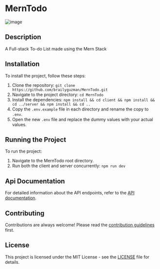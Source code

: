 # MernTodo
![image](https://github.com/brailyguzman/MernTodo/assets/94770717/d776c7b9-e4df-47fc-a93a-f8d1026eb0b8)


## Description

A Full-stack To-do List made using the Mern Stack

## Installation

To install the project, follow these steps:

1. Clone the repository: `git clone https://github.com/brailyguzman/MernTodo.git`
2. Navigate to the project directory: `cd MernTodo`
3. Install the dependencies: `npm install && cd client && npm install && cd ../server && npm install && cd ..`
4. Copy the `.env.example` file in each directory and rename the copy to `.env`.
5. Open the new `.env` file and replace the dummy values with your actual values.

## Running the Project

To run the project:

1. Navigate to the MernTodo root directory.
2. Run both the client and server concurrently: `npm run dev`

## Api Documentation
For detailed information about the API endpoints, refer to the [API documentation](docs/API.md).

## Contributing

Contributions are always welcome! Please read the [contribution guidelines](CONTRIBUTING.md) first.

## License

This project is licensed under the MIT License - see the [LICENSE](LICENSE) file for details.
